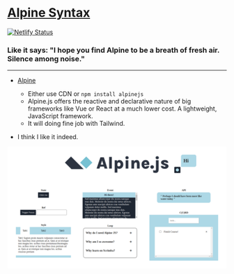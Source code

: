 # [Alpine Syntax](https://sc-alpine-app.netlify.app)

[![Netlify Status](https://api.netlify.com/api/v1/badges/8f8e55d7-f99f-4a36-b9ca-737ce5876cf2/deploy-status)](https://app.netlify.com/sites/sc-alpine-app/deploys)

### Like it says: "I hope you find Alpine to be a breath of fresh air. Silence among noise."
---

- [Alpine](https://alpinejs.dev/)
  - Either use CDN or `npm install alpinejs`
  - Alpine.js offers the reactive and declarative nature of big frameworks like Vue or React at a much lower cost. A lightweight, JavaScript framework.
  - It will doing fine job with Tailwind.

- I think I like it indeed. 

![app snapshot](https://github.com/ej038b8vhu/sc-alpine-app/blob/master/alpine.png)

